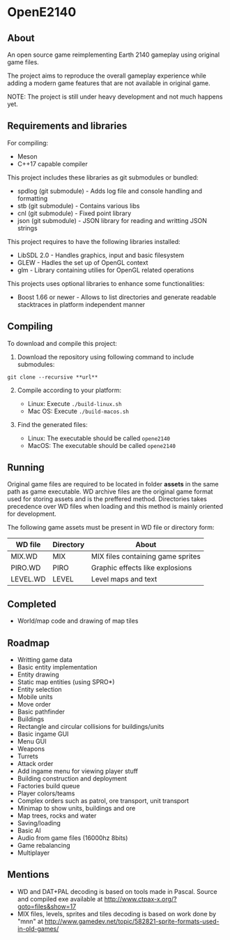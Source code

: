 # OpenE2140

## About
An open source game reimplementing Earth 2140 gameplay using original game files.

The project aims to reproduce the overall gameplay experience while adding a modern game features
that are not available in original game.

NOTE: The project is still under heavy development and not much happens yet.

## Requirements and libraries
For compiling:
- Meson
- C++17 capable compiler

This project includes these libraries as git submodules or bundled:
- spdlog (git submodule) - Adds log file and console handling and formatting
- stb (git submodule) - Contains various libs
- cnl (git submodule) - Fixed point library
- json (git submodule) - JSON library for reading and writting JSON strings

This project requires to have the following libraries installed:
- LibSDL 2.0 - Handles graphics, input and basic filesystem
- GLEW - Hadles the set up of OpenGL context
- glm - Library containing utilies for OpenGL related operations

This projects uses optional libraries to enhance some functionalities:
- Boost 1.66 or newer - Allows to list directories and generate readable stacktraces in platform independent manner

## Compiling
To download and compile this project:
1. Download the repository using following command to include submodules:
```
git clone --recursive **url**
```

2. Compile according to your platform:
    - Linux:
        Execute `./build-linux.sh`
    - Mac OS:
        Execute `./build-macos.sh`
        
3. Find the generated files:
    - Linux:
        The executable should be called `opene2140`
    - MacOS:
        The executable should be called `opene2140`

## Running
Original game files are required to be located in folder **assets** in the same path as game executable.
WD archive files are the original game format used for storing assets and is the preffered method.
Directories takes precedence over WD files when loading and this method is mainly oriented for development.

The following game assets must be present in WD file or directory form:

| WD file | Directory | About |
| --- | --- | --- |
| MIX.WD | MIX | MIX files containing game sprites |
| PIRO.WD | PIRO | Graphic effects like explosions |
| LEVEL.WD | LEVEL | Level maps and text |

## Completed
- World/map code and drawing of map tiles

## Roadmap
- Writting game data
- Basic entity implementation
- Entity drawing
- Static map entities (using SPRO*)
- Entity selection
- Mobile units
- Move order
- Basic pathfinder
- Buildings
- Rectangle and circular collisions for buildings/units 
- Basic ingame GUI
- Menu GUI
- Weapons
- Turrets
- Attack order
- Add ingame menu for viewing player stuff
- Building construction and deployment
- Factories build queue
- Player colors/teams
- Complex orders such as patrol, ore transport, unit transport
- Minimap to show units, buildings and ore
- Map trees, rocks and water
- Saving/loading
- Basic AI
- Audio from game files (16000hz 8bits)
- Game rebalancing
- Multiplayer

## Mentions
- WD and DAT+PAL decoding is based on tools made in Pascal. Source and compiled exe available at http://www.ctpax-x.org/?goto=files&show=17
- MIX files, levels, sprites and tiles decoding is based on work done by "mnn" at http://www.gamedev.net/topic/582821-sprite-formats-used-in-old-games/